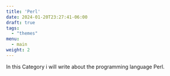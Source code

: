 ```yaml
---
title: 'Perl'
date: 2024-01-20T23:27:41-06:00
draft: true
tags: 
  - "themes"
menu:
  - main
weight: 2
---
```

In this Category i will write about the programming language Perl.